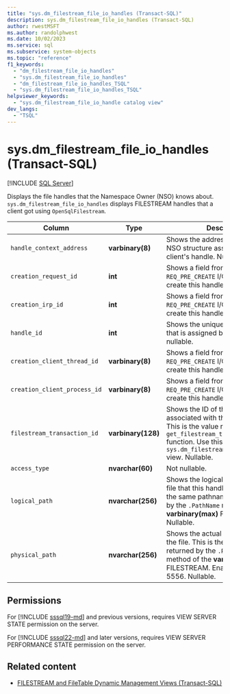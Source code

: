 ```yaml
---
title: "sys.dm_filestream_file_io_handles (Transact-SQL)"
description: sys.dm_filestream_file_io_handles (Transact-SQL)
author: rwestMSFT
ms.author: randolphwest
ms.date: 10/02/2023
ms.service: sql
ms.subservice: system-objects
ms.topic: "reference"
f1_keywords:
  - "dm_filestream_file_io_handles"
  - "sys.dm_filestream_file_io_handles"
  - "dm_filestream_file_io_handles_TSQL"
  - "sys.dm_filestream_file_io_handles_TSQL"
helpviewer_keywords:
  - "sys.dm_filestream_file_io_handle catalog view"
dev_langs:
  - "TSQL"
---
```

# sys.dm_filestream_file_io_handles (Transact-SQL)

[!INCLUDE [SQL Server](../../includes/applies-to-version/sqlserver.md)]

Displays the file handles that the Namespace Owner (NSO) knows about. `sys.dm_filestream_file_io_handles` displays FILESTREAM handles that a client got using `OpenSqlFilestream`.

| Column | Type | Description |
| --- | --- | --- |
| `handle_context_address` | **varbinary(8)** | Shows the address of the internal NSO structure associated with the client's handle. Nullable. |
| `creation_request_id` | **int** | Shows a field from the `REQ_PRE_CREATE` I/O request used to create this handle. Not nullable. |
| `creation_irp_id` | **int** | Shows a field from the `REQ_PRE_CREATE` I/O request used to create this handle. Not nullable. |
| `handle_id` | **int** | Shows the unique ID of this handle that is assigned by the driver. Not nullable. |
| `creation_client_thread_id` | **varbinary(8)** | Shows a field from the `REQ_PRE_CREATE` I/O request used to create this handle. Nullable. |
| `creation_client_process_id` | **varbinary(8)** | Shows a field from the `REQ_PRE_CREATE` I/O request used to create this handle. Nullable. |
| `filestream_transaction_id` | **varbinary(128)** | Shows the ID of the transaction associated with the given handle. This is the value returned by the     `get_filestream_transaction_context` function. Use this field to join to the `sys.dm_filestream_file_io_requests` view. Nullable. |
| `access_type` | **nvarchar(60)** | Not nullable. |
| `logical_path` | **nvarchar(256)** | Shows the logical pathname of the file that this handle opened. This is the same pathname that is returned by the `.PathName` method of **varbinary(max)** FILESTREAM. Nullable. |
| `physical_path` | **nvarchar(256)** | Shows the actual NTFS pathname of the file. This is the same pathname returned by the `.PhysicalPathName` method of the **varbinary**(**max**) FILESTREAM. Enabled by Trace Flag 5556. Nullable. |

## Permissions

For [!INCLUDE [sssql19-md](../../includes/sssql19-md.md)] and previous versions, requires VIEW SERVER STATE permission on the server.

For [!INCLUDE [sssql22-md](../../includes/sssql22-md.md)] and later versions, requires VIEW SERVER PERFORMANCE STATE permission on the server.

## Related content

- [FILESTREAM and FileTable Dynamic Management Views (Transact-SQL)](filestream-and-filetable-dynamic-management-views-transact-sql.md)
